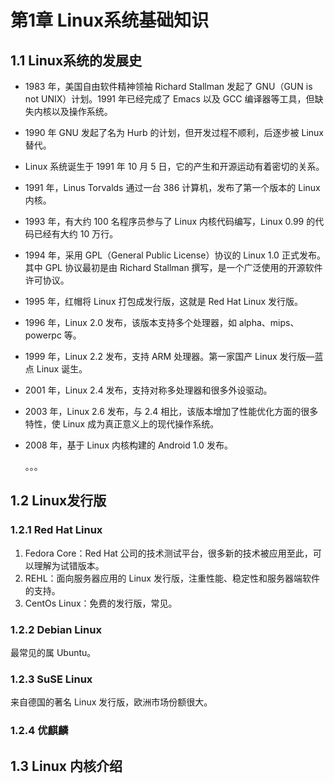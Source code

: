 # 第1章 Linux系统基础知识

## 1.1 Linux系统的发展史

- 1983 年，美国自由软件精神领袖 Richard Stallman 发起了 GNU（GUN is not UNIX）计划。1991 年已经完成了 Emacs 以及 GCC 编译器等工具，但缺失内核以及操作系统。

- 1990 年 GNU 发起了名为 Hurb 的计划，但开发过程不顺利，后逐步被 Linux 替代。

- Linux 系统诞生于 1991 年 10 月 5 日，它的产生和开源运动有着密切的关系。

- 1991 年，Linus Torvalds 通过一台 386 计算机，发布了第一个版本的 Linux 内核。

- 1993 年，有大约 100 名程序员参与了 Linux 内核代码编写，Linux 0.99 的代码已经有大约 10 万行。

- 1994 年，采用 GPL（General Public License）协议的 Linux 1.0 正式发布。其中 GPL 协议最初是由 Richard Stallman 撰写，是一个广泛使用的开源软件许可协议。

- 1995 年，红帽将 Linux 打包成发行版，这就是 Red Hat Linux 发行版。

- 1996 年，Linux 2.0 发布，该版本支持多个处理器，如 alpha、mips、powerpc 等。

- 1999 年，Linux 2.2 发布，支持 ARM 处理器。第一家国产 Linux 发行版—蓝点 Linux 诞生。

- 2001 年，Linux 2.4 发布，支持对称多处理器和很多外设驱动。

- 2003 年，Linux 2.6 发布，与 2.4 相比，该版本增加了性能优化方面的很多特性，使 Linux 成为真正意义上的现代操作系统。

- 2008 年，基于 Linux 内核构建的 Android 1.0 发布。

  。。。

## 1.2 Linux发行版

### 1.2.1 Red Hat Linux

1. Fedora Core：Red Hat 公司的技术测试平台，很多新的技术被应用至此，可以理解为试错版本。
2. REHL：面向服务器应用的 Linux 发行版，注重性能、稳定性和服务器端软件的支持。
3. CentOs Linux：免费的发行版，常见。

### 1.2.2 Debian Linux

最常见的属 Ubuntu。

### 1.2.3 SuSE Linux

来自德国的著名 Linux 发行版，欧洲市场份额很大。

### 1.2.4 优麒麟

## 1.3 Linux 内核介绍